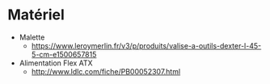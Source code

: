 # Matériel

- Malette
	- https://www.leroymerlin.fr/v3/p/produits/valise-a-outils-dexter-l-45-5-cm-e1500657815
- Alimentation Flex ATX
	- http://www.ldlc.com/fiche/PB00052307.html

